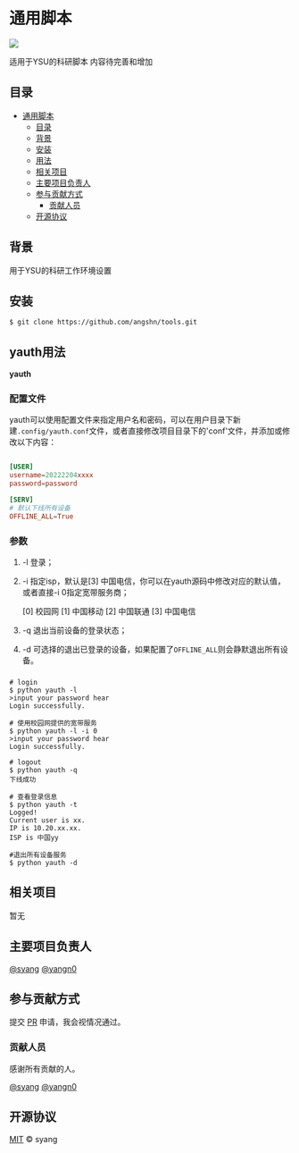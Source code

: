 # 通用脚本

[![](https://img.shields.io/badge/home-tools-orange)](https://github.com/angshn/tools.git)

适用于YSU的科研脚本
内容待完善和增加

## 目录

- [通用脚本](#通用脚本)
  - [目录](#目录)
  - [背景](#背景)
  - [安装](#安装)
  - [用法](#用法)
  - [相关项目](#相关项目)
  - [主要项目负责人](#主要项目负责人)
  - [参与贡献方式](#参与贡献方式)
    - [贡献人员](#贡献人员)
  - [开源协议](#开源协议)

## 背景
用于YSU的科研工作环境设置
## 安装

```shell
$ git clone https://github.com/angshn/tools.git

```

## yauth用法
**yauth**

### 配置文件

yauth可以使用配置文件来指定用户名和密码，可以在用户目录下新建`.config/yauth.conf`文件，或者直接修改项目目录下的'conf'文件，并添加或修改以下内容：

```conf

[USER]
username=20222204xxxx
password=password

[SERV]
# 默认下线所有设备
OFFLINE_ALL=True

```

### 参数

1. -l 登录；
2. -i 指定isp，默认是[3] 中国电信，你可以在yauth源码中修改对应的默认值，或者直接-i 0指定宽带服务商；

   [0] 校园网 
   [1] 中国移动 
   [2] 中国联通 
   [3] 中国电信
3. -q 退出当前设备的登录状态；
4. -d 可选择的退出已登录的设备，如果配置了`OFFLINE_ALL`则会静默退出所有设备。

### 
```shell
# login
$ python yauth -l
>input your password hear
Login successfully.

# 使用校园网提供的宽带服务
$ python yauth -l -i 0
>input your password hear
Login successfully.

# logout
$ python yauth -q
下线成功

# 查看登录信息
$ python yauth -t
Logged!
Current user is xx.
IP is 10.20.xx.xx.
ISP is 中国yy

#退出所有设备服务
$ python yauth -d 

```


## 相关项目

暂无

## 主要项目负责人

[@syang](https://github.com/angshn)
[@yangn0](https://github.com/yangn0)

## 参与贡献方式


提交 [PR](https://github.com/angshn/tools/pulls) 申请，我会视情况通过。

### 贡献人员

感谢所有贡献的人。

[@syang](https://github.com/angshn)
[@yangn0](https://github.com/yangn0)

## 开源协议

[MIT](LICENSE) © syang
